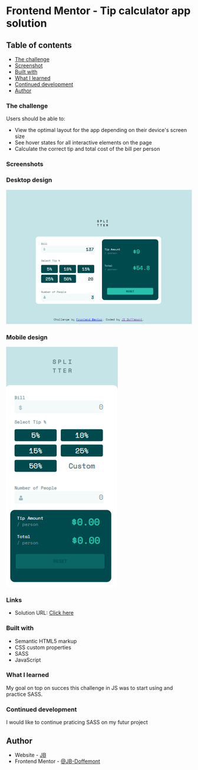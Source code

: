 # Frontend Mentor - Tip calculator app solution

## Table of contents

- [The challenge](#the-challenge)
- [Screenshot](#screenshot)
- [Built with](#built-with)
- [What I learned](#what-i-learned)
- [Continued development](#continued-development)
- [Author](#author)

### The challenge

Users should be able to:

- View the optimal layout for the app depending on their device's screen size
- See hover states for all interactive elements on the page
- Calculate the correct tip and total cost of the bill per person

### Screenshots

### Desktop design

![Desktop_design](./assets/screenshots/desktop_design.png)

### Mobile design

![Mobile_design](./assets/screenshots/mobile_design.png)

### Links

- Solution URL: [Click here](https://tip-calculator-app-six-bay.vercel.app/)

### Built with

- Semantic HTML5 markup
- CSS custom properties
- SASS
- JavaScript

### What I learned

My goal on top on succes this challenge in JS was to start using and practice SASS.

### Continued development

I would like to continue praticing SASS on my futur project

## Author

- Website - [JB](https://github.com/JB-Doffemont)
- Frontend Mentor - [@JB-Doffemont](https://www.frontendmentor.io/profile/JB-Doffemont)

